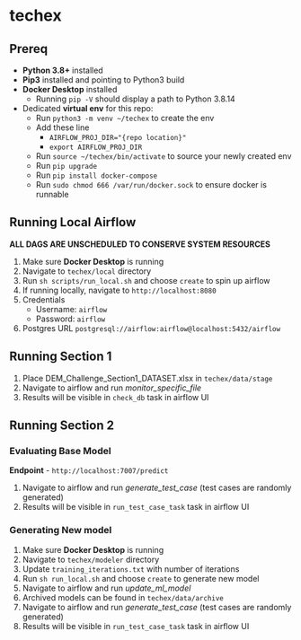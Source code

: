 # techex

## Prereq
- **Python 3.8+** installed
- **Pip3** installed and pointing to Python3 build
- **Docker Desktop** installed
    - Running `pip -V` should display a path to Python 3.8.14
- Dedicated **virtual env** for this repo:
    - Run `python3 -m venv ~/techex` to create the env
    - Add these line
      - `AIRFLOW_PROJ_DIR="{repo location}"`
      - `export AIRFLOW_PROJ_DIR`
    - Run `source ~/techex/bin/activate` to source your newly created env
    - Run `pip upgrade`
    - Run `pip install docker-compose`
    - Run `sudo chmod 666 /var/run/docker.sock` to ensure docker is runnable



## Running Local Airflow
**ALL DAGS ARE UNSCHEDULED TO CONSERVE SYSTEM RESOURCES**
1. Make sure **Docker Desktop** is running
2. Navigate to `techex/local` directory
3. Run `sh scripts/run_local.sh` and choose `create` to spin up airflow<br/>
4. If running locally, navigate to `http://localhost:8080`
5. Credentials
   - Username: `airflow`
   - Password: `airflow`
6. Postgres URL `postgresql://airflow:airflow@localhost:5432/airflow`


## Running Section 1

1. Place DEM_Challenge_Section1_DATASET.xlsx in `techex/data/stage`
2. Navigate to airflow and run *monitor_specific_file*
3. Results will be visible in `check_db` task in airflow UI

## Running Section 2

### Evaluating Base Model
**Endpoint** - `http://localhost:7007/predict`
1. Navigate to airflow and run *generate_test_case* (test cases are randomly generated)
2. Results will be visible in `run_test_case_task` task in airflow UI

### Generating New model

1. Make sure **Docker Desktop** is running
2. Navigate to `techex/modeler` directory
3. Update `training_iterations.txt` with number of iterations
4. Run `sh run_local.sh` and choose `create` to generate new model<br/>
5. Navigate to airflow and run *update_ml_model*
6. Archived models can be found in `techex/data/archive`
7. Navigate to airflow and run *generate_test_case* (test cases are randomly generated)
8. Results will be visible in `run_test_case_task` task in airflow UI

